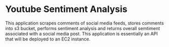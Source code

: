 # Youtube Sentiment Analysis

This application scrapes comments of social media feeds, stores comments into s3 bucket, performs sentiment analysis and returns overall semtiment associated with a social media post. This application is essentially an API that will be deployed to an EC2 instance.